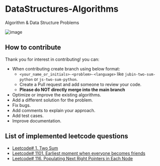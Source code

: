 # DataStructures-Algorithms
Algorithm &amp; Data Structure Problems

![image](https://user-images.githubusercontent.com/18559677/128771297-2e6e9aaf-adff-43be-afd8-0a0031b101af.png)

## How to contribute
Thank you for interest in contributing! you can:
- When contributing create branch using below format:
  - `<your_name_or_initials>-<problem>-<language>` like `jubin-two-sum-python` or `js-two-sum-python`.
  - Create a Pull request and add someone to review your code.
  - **Please do NOT directly merge into the main branch**
- Optimize or improve the existing algorithms.
- Add a different solution for the problem.
- Fix bugs.
- Add comments to explain your approach.
- Add test cases.
- Improve documentation.

## List of implemented leetcode questions
- [Leetcode# 1. Two Sum](https://github.com/jubins/DataStructures-Algorithms/blob/master/Python/two_sum.py)
- [Leetcode# 1101. Earliest moment when everyone becomes friends](https://github.com/jubins/DataStructures-Algorithms/blob/master/Python/friends_connection.py)
- [Leetcode# 116. Populating Next Right Pointers in Each Node](https://github.com/jubins/DataStructures-Algorithms/blob/master/Python/populating_next_right_pointer.py)
